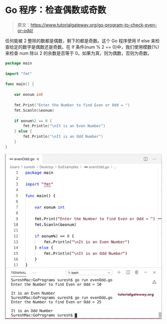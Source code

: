 # Go 程序：检查偶数或奇数

> 原文：<https://www.tutorialgateway.org/go-program-to-check-even-or-odd/>

任何能被 2 整除的数都是偶数，剩下的都是奇数。这个 Go 程序使用 If else 来检查给定的数字是偶数还是奇数。在 If 条件(num % 2 == 0)中，我们使用模数(%)来检查 num 除以 2 的余数是否等于 0。如果为真，则为偶数，否则为奇数。

```go
package main

import "fmt"

func main() {

    var eonum int

    fmt.Print("Enter the Number to find Even or Odd = ")
    fmt.Scanln(&eonum)

    if eonum%2 == 0 {
        fmt.Println("\nIt is an Even Number")
    } else {
        fmt.Println("\nIt is an Odd Number")
    }
}
```

![Go Program to Check Even or Odd 1](img/1b3d1ab6ab444d46058c3ed049130d75.png)